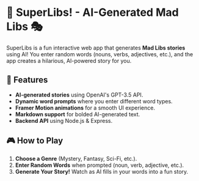 # 📝 SuperLibs! - AI-Generated Mad Libs 🎭

SuperLibs is a fun interactive web app that generates **Mad Libs stories** using AI! You enter random words (nouns, verbs, adjectives, etc.), and the app creates a hilarious, AI-powered story for you.

## 🚀 Features
- **AI-generated stories** using OpenAI's GPT-3.5 API.
- **Dynamic word prompts** where you enter different word types.
- **Framer Motion animations** for a smooth UI experience.
- **Markdown support** for bolded AI-generated text.
- **Backend API** using Node.js & Express.

## 🎮 How to Play
1. **Choose a Genre** (Mystery, Fantasy, Sci-Fi, etc.).
2. **Enter Random Words** when prompted (noun, verb, adjective, etc.).
3. **Generate Your Story!** Watch as AI fills in your words into a fun story.
